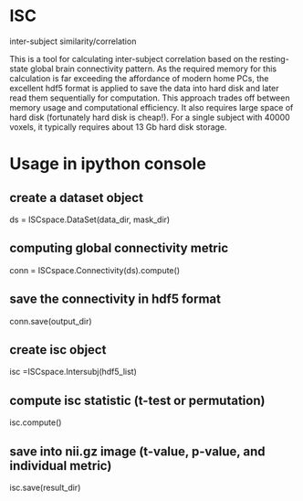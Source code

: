 # ISC
inter-subject similarity/correlation

This is a tool for calculating inter-subject correlation based on the resting-state global brain connectivity pattern. As the required memory for this calculation is far exceeding the affordance of modern home PCs, the excellent hdf5 format is applied to save the data into hard disk and later read them sequentially for computation. This approach trades off between memory usage and computational efficiency. It also requires large space of hard disk (fortunately hard disk is cheap!). For a single subject with 40000 voxels, it typically requires about 13 Gb hard disk storage.

# Usage in ipython console

## create a dataset object
ds = ISCspace.DataSet(data_dir, mask_dir)

## computing global connectivity metric
conn = ISCspace.Connectivity(ds).compute()

## save the connectivity in hdf5 format
conn.save(output_dir)

## create isc object
isc =ISCspace.Intersubj(hdf5_list)

## compute isc statistic (t-test or permutation)
isc.compute()

## save into nii.gz image (t-value, p-value, and individual metric)
isc.save(result_dir)

